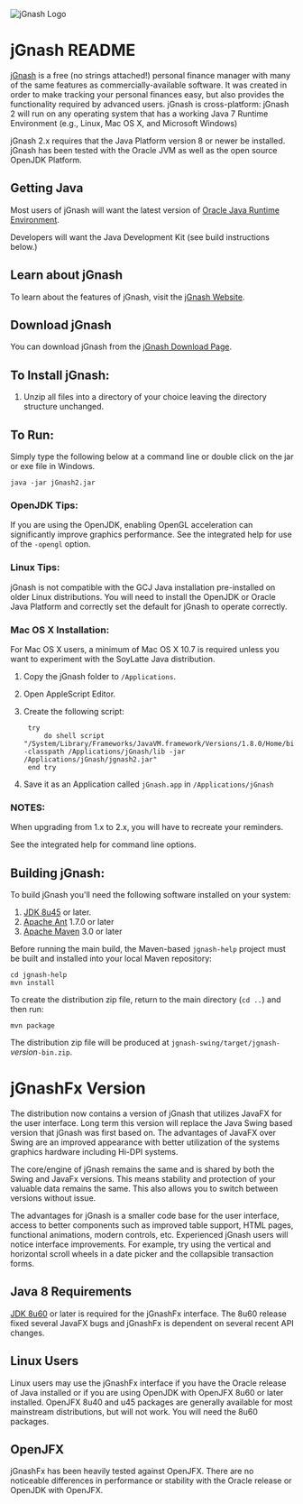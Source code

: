 ![jGnash Logo](http://jgnash.github.io/img/jgnash-logo.png)

# jGnash README

[jGnash](https://sourceforge.net/projects/jgnash/) is a free (no strings attached!) personal finance manager with many of the same features as commercially-available software. It was created in order to make tracking your personal finances easy, but also provides the functionality required by advanced users. jGnash is cross-platform: jGnash 2 will run on any operating system that has a working Java 7 Runtime Environment (e.g., Linux, Mac OS X, and Microsoft Windows)

jGnash 2.x requires that the Java Platform version 8 or newer be installed.
jGnash has been tested with the Oracle JVM as well as the open source OpenJDK Platform.


## Getting Java

Most users of jGnash will want the latest version of [Oracle Java Runtime Environment](http://www.java.com/en/download/).

Developers will want the Java Development Kit (see build instructions below.)

## Learn about jGnash

To learn about the features of jGnash, visit the [jGnash Website](https://sourceforge.net/projects/jgnash/).

## Download jGnash

You can download jGnash from the [jGnash Download Page](https://sourceforge.net/projects/jgnash/files/Active%20Stable%202.x/).

## To Install jGnash:

1. Unzip all files into a directory of your choice leaving the directory structure unchanged.

## To Run:

Simply type the following below at a command line
or double click on the jar or exe file in Windows.

    java -jar jGnash2.jar

### OpenJDK Tips:

If you are using the OpenJDK, enabling OpenGL acceleration can significantly improve
graphics performance.  See the integrated help for use of the ```-opengl``` option.

### Linux Tips:

jGnash is not compatible with the GCJ Java installation pre-installed on older Linux distributions.
You will need to install the OpenJDK or Oracle Java Platform and correctly set the default for jGnash
to operate correctly.

### Mac OS X Installation:

For Mac OS X users, a minimum of Mac OS X 10.7 is required unless you want to experiment with the SoyLatte Java distribution.

1. Copy the jGnash folder to ```/Applications```.
2. Open AppleScript Editor.
3. Create the following script:

        try
            do shell script "/System/Library/Frameworks/JavaVM.framework/Versions/1.8.0/Home/bin/java -classpath /Applications/jGnash/lib -jar /Applications/jGnash/jgnash2.jar"
        end try

4. Save it as an Application called ```jGnash.app``` in ```/Applications/jGnash```

### NOTES:

When upgrading from 1.x to 2.x, you will have to recreate your reminders.

See the integrated help for command line options.

## Building jGnash:

To build jGnash you'll need the following software installed on your system:

1. [JDK 8u45](http://www.oracle.com/technetwork/java/javase/downloads/index.html) or later.
1. [Apache Ant](http://ant.apache.org) 1.7.0 or later
1. [Apache Maven](http://maven.apache.org) 3.0 or later

Before running the main build, the Maven-based ```jgnash-help``` project
must be built and installed into your local Maven repository:

    cd jgnash-help
    mvn install

To create the distribution zip file, return to the main directory (```cd ..```) and then run:

    mvn package

The distribution zip file will be produced at ```jgnash-swing/target/jgnash-```_version_```-bin.zip```.


# jGnashFx Version
The distribution now contains a version of jGnash that utilizes JavaFX for the user interface.  Long term this version
will replace the Java Swing based version that jGnash was first based on. The advantages of JavaFX over Swing are an
improved appearance with better utilization of the systems graphics hardware including Hi-DPI systems.
  
The core/engine of jGnash remains the same and is shared by both the Swing and JavaFx versions.  This means stability
and protection of your valuable data remains the same.  This also allows you to switch between versions without issue.

The advantages for jGnash is a smaller code base for the user interface, access to better components such as improved 
table support, HTML pages, functional animations, modern controls, etc.  Experienced jGnash users will notice
interface improvements.  For example, try using the vertical and horizontal scroll wheels in a date picker and the
collapsible transaction forms.

## Java 8 Requirements

[JDK 8u60](https://jdk8.java.net/download.html) or later is required for the jGnashFx interface.  The 8u60 release 
fixed several JavaFX bugs and jGnashFx is dependent on several recent API changes.

## Linux Users
Linux users may use the jGnashFx interface if you have the Oracle release of Java installed or if you are
using OpenJDK with OpenJFX 8u60 or later installed.  OpenJFX 8u40 and u45 packages are generally available for most 
mainstream distributions, but will not work.  You will need the 8u60 packages.

## OpenJFX
jGnashFx has been heavily tested against OpenJFX.  There are no noticeable differences in performance or
stability with the Oracle release or OpenJDK with OpenJFX.

